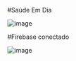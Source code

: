 #Saúde Em Dia


![image](https://github.com/RafaelBasa/SaudeEmDia1/assets/114306151/2b69aca5-63dc-4a6c-80ae-81637e4a2077)


#Firebase conectado

![image](https://github.com/RafaelBasa/SaudeEmDia1/assets/114306151/4764c5fe-eb4f-4ee4-bd0a-b5bb2b6a8e7b)


